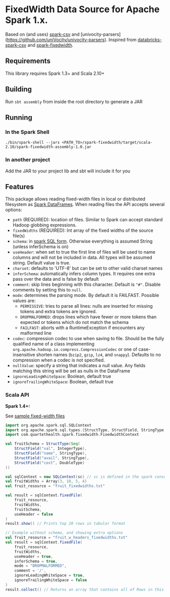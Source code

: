 # FixedWidth Data Source for Apache Spark 1.x. 
Based on (and uses) [spark-csv](http://stash-scm.dstcorp.net/stash/projects/AA/repos/spark-csv/browse) and [univocity-parsers] (https://github.com/uniVocity/univocity-parsers).
Inspired from [databricks-spark-csv](https://github.com/databricks/spark-csv) and [spark-fixedwidth](https://github.com/quartethealth/spark-fixedwidth).

## Requirements
This library requires Spark 1.3+ and Scala 2.10+

## Building
Run `sbt assembly` from inside the root directory to generate a JAR

## Running

### In the Spark Shell
`./bin/spark-shell --jars <PATH_TO>/spark-fixedwidth/target/scala-2.10/spark-fixedwidth-assembly-1.0.jar`

### In another project
Add the JAR to your project lib and sbt will include it for you

## Features
This package allows reading fixed-width files in local or distributed filesystem as [Spark DataFrames](https://spark.apache.org/docs/1.3.0/sql-programming-guide.html).
When reading files the API accepts several options:
* `path` (REQUIRED): location of files. Similar to Spark can accept standard Hadoop globbing expressions.
* `fixedWidths` (REQUIRED): Int array of the fixed widths of the source file(s)
* `schema`: in [spark SQL form](http://spark.apache.org/docs/latest/api/scala/index.html#org.apache.spark.sql.types.StructType). Otherwise everything is assumed String (unless inferSchema is on)
* `useHeader`: when set to true the first line of files will be used to name columns and will not be included in data. All types will be assumed string. Default value is true.
* `charset`: defaults to 'UTF-8' but can be set to other valid charset names
* `inferSchema`: automatically infers column types. It requires one extra pass over the data and is false by default
* `comment`: skip lines beginning with this character. Default is `"#"`. Disable comments by setting this to `null`.
* `mode`: determines the parsing mode. By default it is FAILFAST. Possible values are:
  * `PERMISSIVE`: tries to parse all lines: nulls are inserted for missing tokens and extra tokens are ignored.
  * `DROPMALFORMED`: drops lines which have fewer or more tokens than expected or tokens which do not match the schema
  * `FAILFAST`: aborts with a RuntimeException if encounters any malformed line
* `codec`: compression codec to use when saving to file. Should be the fully qualified name of a class implementing `org.apache.hadoop.io.compress.CompressionCodec` or one of case-insensitive shorten names (`bzip2`, `gzip`, `lz4`, and `snappy`). Defaults to no compression when a codec is not specified.
* `nullValue`: specify a string that indicates a null value. Any fields matching this string will be set as nulls in the DataFrame
* `ignoreLeadingWhiteSpace`: Boolean, default true
* `ignoreTrailingWhiteSpace`: Boolean, default true

### Scala API
__Spark 1.4+:__

See [sample fixed-width files](src/test/resources)
```scala
import org.apache.spark.sql.SQLContext
import org.apache.spark.sql.types.{StructType, StructField, StringType, IntegerType, DoubleType}
import com.quartethealth.spark.fixedwidth.FixedwidthContext

val fruitSchema = StructType(Seq(
    StructField("val", IntegerType),
    StructField("name", StringType),
    StructField("avail", StringType),
    StructField("cost", DoubleType)
))

val sqlContext = new SQLContext(sc) // sc is defined in the spark console
val fruitWidths = Array(3, 10, 5, 4)
val fruit_resource = "fruit_fixedwidths.txt"

val result = sqlContext.fixedFile(
    fruit_resource,
    fruitWidths,
    fruitSchema,
    useHeader = false
)
result.show() // Prints top 20 rows in tabular format

// Example without schema, and showing extra options
val fruit_resource = "fruit_w_headers_fixedwidths.txt"
val result = sqlContext.fixedFile(
    fruit_resource,
    fruitWidths,
    useHeader = true,
    inferSchema = true,
    mode = "DROPMALFORMED",
    comment = '/',
    ignoreLeadingWhiteSpace = true,
    ignoreTrailingWhiteSpace = false
)
result.collect() // Returns an array that contains all of Rows in this DataFrame
```
